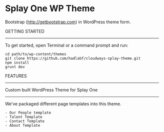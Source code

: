 Splay One WP Theme
===================

Bootstrap (http://getbootstrap.com) in WordPress theme form.

GETTING STARTED
_______________

To get started, open Terminal or a command prompt and run:

	cd path/to/wp-content/themes
	git clone https://github.com/hadlabf/cloudways-splay-theme.git
	npm install
	grunt dev

FEATURES
________

Custom built WordPress Theme for Splay One
_____________

We’ve packaged different page templates into this theme.

    - Our People template
    - Talent Template
    - Contact Template
    - About Template
